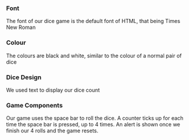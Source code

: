 ### Font

The font of our dice game is the default font of HTML, that being Times New Roman

### Colour

The colours are black and white, similar to the colour of a normal pair of dice

### Dice Design

We used text to display our dice count

### Game Components

Our game uses the space bar to roll the dice.
A counter ticks up for each time the space bar is pressed, up to 4 times.
An alert is shown once we finish our 4 rolls and the game resets.